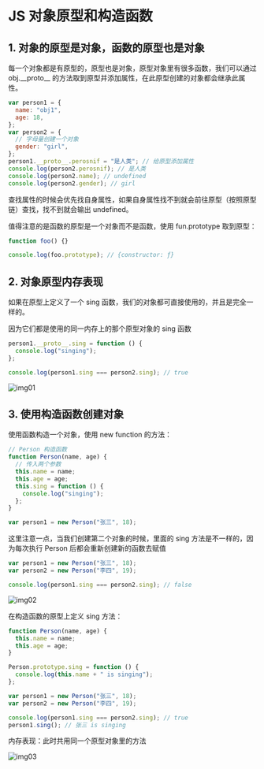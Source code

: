# JS 对象原型和构造函数

## 1. 对象的原型是对象，函数的原型也是对象

每一个对象都是有原型的，原型也是对象，原型对象里有很多函数，我们可以通过 obj.\_\_proto\_\_ 的方法取到原型并添加属性，在此原型创建的对象都会继承此属性。

```js
var person1 = {
  name: "obj1",
  age: 18,
};
var person2 = {
  // 字母量创建一个对象
  gender: "girl",
};
person1.__proto__.perosnif = "是人类"; // 给原型添加属性
console.log(person2.perosnif); // 是人类
console.log(person2.name); // undefined
console.log(person2.gender); // girl
```

查找属性的时候会优先找自身属性，如果自身属性找不到就会前往原型（按照原型链）查找，找不到就会输出 undefined。

值得注意的是函数的原型是一个对象而不是函数，使用 fun.prototype 取到原型：

```js
function foo() {}

console.log(foo.prototype); // {constructor: ƒ}
```

## 2. 对象原型内存表现

如果在原型上定义了一个 sing 函数，我们的对象都可直接使用的，并且是完全一样的。

因为它们都是使用的同一内存上的那个原型对象的 sing 函数

```js
person1.__proto__.sing = function () {
  console.log("singing");
};

console.log(person1.sing === person2.sing); // true
```

![img01](/images/JS/JS原型链01.png)

## 3. 使用构造函数创建对象

使用函数构造一个对象，使用 new function 的方法：

```js
// Person 构造函数
function Person(name, age) {
  // 传入两个参数
  this.name = name;
  this.age = age;
  this.sing = function () {
    console.log("singing");
  };
}

var person1 = new Person("张三", 18);
```

这里注意一点，当我们创建第二个对象的时候，里面的 sing 方法是不一样的，因为每次执行 Person 后都会重新创建新的函数去赋值

```js
var person1 = new Person("张三", 18);
var person2 = new Person("李四", 19);

console.log(person1.sing === person2.sing); // false
```

![img02](/images/JS/JS原型链02.png)

在构造函数的原型上定义 sing 方法：

```js
function Person(name, age) {
  this.name = name;
  this.age = age;
}

Person.prototype.sing = function () {
  console.log(this.name + " is singing");
};

var person1 = new Person("张三", 18);
var person2 = new Person("李四", 19);

console.log(person1.sing === person2.sing); // true
person1.sing(); // 张三 is singing
```

内存表现：此时共用同一个原型对象里的方法

![img03](/images/JS/JS原型链03.png)
